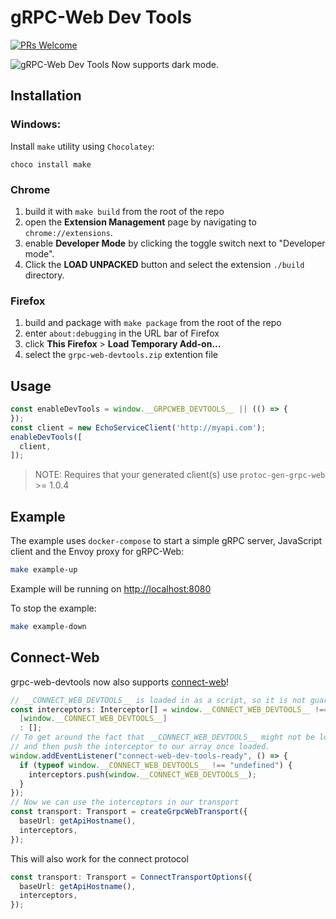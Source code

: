 # gRPC-Web Dev Tools

[![PRs Welcome](https://img.shields.io/badge/PRs-welcome-brightgreen.svg)](http://makeapullrequest.com)

![gRPC-Web Dev Tools](screenshots/store_light_dark.png)
Now supports dark mode.

## Installation

### Windows:
Install `make` utility using `Chocolatey`:
```
choco install make
```

### Chrome

1. build it with `make build` from the root of the repo
1. open the **Extension Management** page by navigating to `chrome://extensions`.
1. enable **Developer Mode** by clicking the toggle switch next to "Developer mode".
1. Click the **LOAD UNPACKED** button and select the extension `./build` directory.

### Firefox

1. build and package with `make package` from the root of the repo
1. enter `about:debugging` in the URL bar of Firefox
1. click **This Firefox** > **Load Temporary Add-on...**
1. select the `grpc-web-devtools.zip` extention file

## Usage

```javascript
const enableDevTools = window.__GRPCWEB_DEVTOOLS__ || (() => {
});
const client = new EchoServiceClient('http://myapi.com');
enableDevTools([
  client,
]);
```

> NOTE: Requires that your generated client(s) use `protoc-gen-grpc-web` >= 1.0.4

## Example

The example uses `docker-compose` to start a simple gRPC server, JavaScript client and the Envoy proxy for gRPC-Web:

```bash
make example-up
```

Example will be running on [http://localhost:8080](http://localhost:8080)

To stop the example:

```bash
make example-down
```

## Connect-Web

grpc-web-devtools now also supports [connect-web](https://github.com/bufbuild/connect-web)!

```ts
// __CONNECT_WEB_DEVTOOLS__ is loaded in as a script, so it is not guaranteed to be loaded before your code.
const interceptors: Interceptor[] = window.__CONNECT_WEB_DEVTOOLS__ !== "undefined" ?
  [window.__CONNECT_WEB_DEVTOOLS__]
  : [];
// To get around the fact that __CONNECT_WEB_DEVTOOLS__ might not be loaded, we can listen for a custom event,
// and then push the interceptor to our array once loaded.
window.addEventListener("connect-web-dev-tools-ready", () => {
  if (typeof window.__CONNECT_WEB_DEVTOOLS__ !== "undefined") {
    interceptors.push(window.__CONNECT_WEB_DEVTOOLS__);
  }
});
// Now we can use the interceptors in our transport
const transport: Transport = createGrpcWebTransport({
  baseUrl: getApiHostname(),
  interceptors,
});
```
This will also work for the connect protocol
```ts
const transport: Transport = ConnectTransportOptions({
  baseUrl: getApiHostname(),
  interceptors,
});
```
